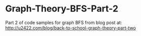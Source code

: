 # Graph-Theory-BFS-Part-2
Part 2 of code samples for graph BFS from blog post at: http://u2422.com/blog/back-to-school-graph-theory-part-two
